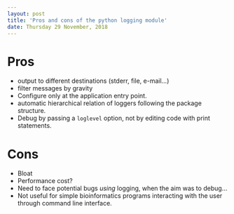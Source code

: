 ```yaml
---
layout: post
title: 'Pros and cons of the python logging module'
date: Thursday 29 November, 2018
---
```


# Pros

- output to different destinations (stderr, file, e-mail...)
- filter messages by gravity
- Configure only at the application entry point.
- automatic hierarchical relation of loggers following the package structure.
- Debug by passing a `loglevel` option, not by editing code with print
    statements.

# Cons

- Bloat
- Performance cost?
- Need to face potential bugs *using* logging, when the aim was to debug...
- Not useful for simple bioinformatics programs interacting with the user
    through command line interface.

